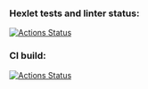 ### Hexlet tests and linter status:
[![Actions Status](https://github.com/shimmeg/devops-for-programmers-project-74/workflows/hexlet-check/badge.svg)](https://github.com/shimmeg/devops-for-programmers-project-74/actions/workflows/hexlet-check.yml)

### CI build:
[![Actions Status](https://github.com/shimmeg/devops-for-programmers-project-74/workflows/push/badge.svg)](https://github.com/shimmeg/devops-for-programmers-project-74/actions/workflows/push.yml)
